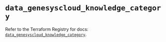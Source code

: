# `data_genesyscloud_knowledge_category`

Refer to the Terraform Registry for docs: [`data_genesyscloud_knowledge_category`](https://registry.terraform.io/providers/mypurecloud/genesyscloud/1.70.0/docs/data-sources/knowledge_category).
